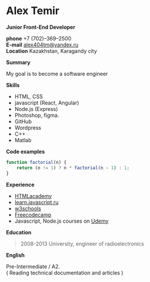  **Alex Temir** 
 =====
 **Junior Front-End Developer**  
   
**phone**    +7 (702)–369–2500  
**E-mail**   alex404tm@yandex.ru   
**Location** Kazakhstan, Karagandy city  

**Summary**  

My goal is to become a software engineer  

**Skills**   

* HTML, CSS
* javascript (React, Angular)
* Node.js (Express)
* Photoshop, figma.
* GitHub
* Wordpress
* C++
* Matlab

**Code examples**    
 
```javascript
function factorial(n) {
    return (n != 1) ? n * factorial(n ‐ 1) : 1;
}
```
**Experience**  


* [HTMLacademy](https://htmlacademy.ru)
* [learn.javascript.ru](https://learn.javascript.ru)
* [w3schools](https://www.w3schools.com)
* [Freecodecamp](https://www.freecodecamp.org)
* Javascript, Node.js courses on [Udemy](www.udemy.com/‎)

**Education**  
 
>2008-2013 University, engineer of radioelectronics  

**English**  
 
 Pre-Intermediate / A2.  
 ( Reading technical documentation and articles )

